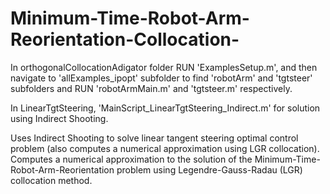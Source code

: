 # Minimum-Time-Robot-Arm-Reorientation-Collocation-
In orthogonalCollocationAdigator folder RUN 'ExamplesSetup.m', and then navigate to 'allExamples_ipopt' subfolder to find 'robotArm' and 'tgtsteer' subfolders and RUN 'robotArmMain.m' and 'tgtsteer.m' respectively. 

In LinearTgtSteering, 'MainScript_LinearTgtSteering_Indirect.m' for solution using Indirect Shooting.

Uses Indirect Shooting to solve linear tangent steering optimal control problem (also computes a numerical approximation using LGR collocation). Computes a numerical approximation to the solution of the Minimum-Time-Robot-Arm-Reorientation problem using Legendre-Gauss-Radau (LGR) collocation method.
